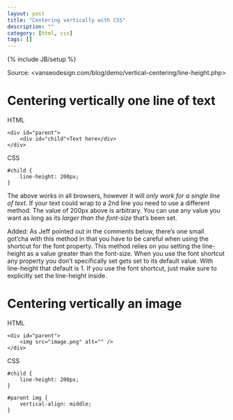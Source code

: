 ```yaml
---
layout: post
title: "Centering vertically with CSS"
description: ""
category: [html, css]
tags: []
---
```

{% include JB/setup %}

Source: <vanseodesign.com/blog/demo/vertical-centering/line-height.php>

# Centering vertically one line of text

HTML

    <div id="parent">
        <div id="child">Text here</div>
    </div>

CSS

    #child {
        line-height: 200px;
    }


The above works in all browsers, however it will *only work for a single line of text*. If your text could wrap to a 2nd line you need to use a different method. The value of 200px above is arbitrary. You can use any value you want as long as its *larger than the font-size* that’s been set.

Added: As Jeff pointed out in the comments below, there’s one small got’cha with this method in that you have to be careful when using the shortcut for the font property. This method relies on you setting the line-height as a value greater than the font-size. When you use the font shortcut any property you don’t specifically set gets set to its default value. With line-height that default is 1. If you use the font shortcut, just make sure to explicitly set the line-height inside.


# Centering vertically an image

HTML

    <div id="parent">
        <img src="image.png" alt="" />
    </div>

CSS

    #child {
        line-height: 200px;
    }

    #parent img {
        vertical-align: middle;
    }